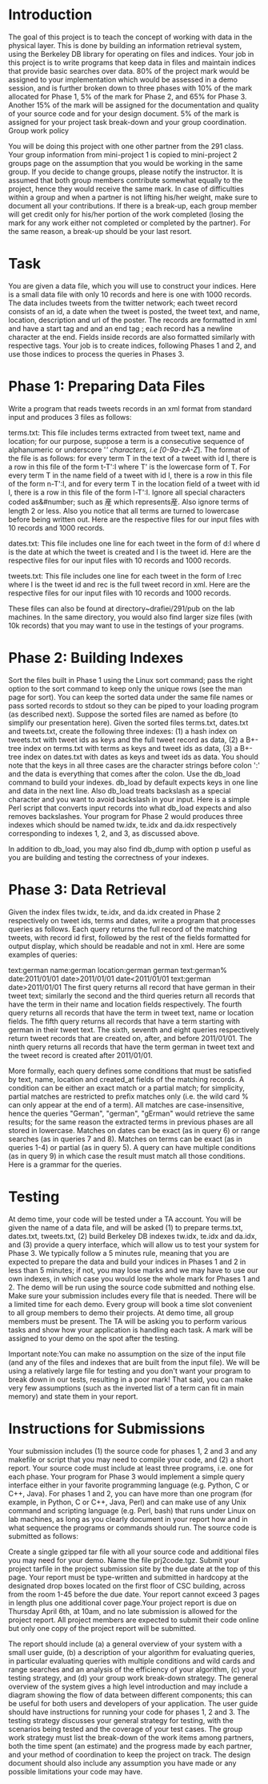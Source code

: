 # Introduction

The goal of this project is to teach the concept of working with data in the physical layer. This is done by building an information retrieval system, using the Berkeley DB library for operating on files and indices. Your job in this project is to write programs that keep data in files and maintain indices that provide basic searches over data. 80% of the project mark would be assigned to your implementation which would be assessed in a demo session, and is further broken down to three phases with 10% of the mark allocated for Phase 1, 5% of the mark for Phase 2, and 65% for Phase 3. Another 15% of the mark will be assigned for the documentation and quality of your source code and for your design document. 5% of the mark is assigned for your project task break-down and your group coordination.
Group work policy

You will be doing this project with one other partner from the 291 class. Your group information from mini-project 1 is copied to mini-project 2 groups page on the assumption that you would be working in the same group. If you decide to change groups, please notify the instructor. It is assumed that both group members contribute somewhat equally to the project, hence they would receive the same mark. In case of difficulties within a group and when a partner is not lifting his/her weight, make sure to document all your contributions. If there is a break-up, each group member will get credit only for his/her portion of the work completed (losing the mark for any work either not completed or completed by the partner). For the same reason, a break-up should be your last resort.

# Task

You are given a data file, which you will use to construct your indices. Here is a small data file with only 10 records and here is one with 1000 records. The data includes tweets from the twitter network; each tweet record consists of an id, a date when the tweet is posted, the tweet text, and name, location, description and url of the poster. The records are formatted in xml and have a start tag <status> and and an end tag </status>; each record has a newline character at the end. Fields inside records are also formatted similarly with respective tags. Your job is to create indices, following Phases 1 and 2, and use those indices to process the queries in Phases 3.

# Phase 1: Preparing Data Files

Write a program that reads tweets records in an xml format from standard input and produces 3 files as follows:

terms.txt: This file includes terms extracted from tweet text, name and location; for our purpose, suppose a term is a consecutive sequence of alphanumeric or underscore '_' characters, i.e [0-9a-zA-Z_]. The format of the file is as follows: for every term T in the text of a tweet with id I, there is a row in this file of the form t-T':I where T' is the lowercase form of T. For every term T in the name field of a tweet with id I, there is a row in this file of the form n-T':I, and for every term T in the location field of a tweet with id I, there is a row in this file of the form l-T':I. Ignore all special characters coded as&#number; such as &#29987; which represents産. Also ignore terms of length 2 or less. Also you notice that all terms are turned to lowercase before being written out. Here are the respective files for our input files with 10 records and 1000 records.

dates.txt: This file includes one line for each tweet in the form of d:I where d is the date at which the tweet is created and I is the tweet id. Here are the respective files for our input files with 10 records and 1000 records.

tweets.txt: This file includes one line for each tweet in the form of I:rec where I is the tweet id and rec is the full tweet record in xml. Here are the respective files for our input files with 10 records and 1000 records.

These files can also be found at directory~drafiei/291/pub on the lab machines. In the same directory, you would also find larger size files (with 10k records) that you may want to use in the testings of your programs.

# Phase 2: Building Indexes

Sort the files built in Phase 1 using the Linux sort command; pass the right option to the sort command to keep only the unique rows (see the man page for sort). You can keep the sorted data under the same file names or pass sorted records to stdout so they can be piped to your loading program (as described next). Suppose the sorted files are named as before (to simplify our presentation here). Given the sorted files terms.txt, dates.txt and tweets.txt, create the following three indexes: (1) a hash index on tweets.txt with tweet ids as keys and the full tweet record as data, (2) a B+-tree index on terms.txt with terms as keys and tweet ids as data, (3) a B+-tree index on dates.txt with dates as keys and tweet ids as data. You should note that the keys in all three cases are the character strings before colon ':' and the data is everything that comes after the colon. Use the db_load command to build your indexes. db_load by default expects keys in one line and data in the next line. Also db_load treats backslash as a special character and you want to avoid backslash in your input. Here is a simple Perl script that converts input records into what db_load expects and also removes backslashes. Your program for Phase 2 would produces three indexes which should be named tw.idx, te.idx and da.idx respectively corresponding to indexes 1, 2, and 3, as discussed above.

In addition to db_load, you may also find db_dump with option p useful as you are building and testing the correctness of your indexes.

# Phase 3: Data Retrieval

Given the index files tw.idx, te.idx, and da.idx created in Phase 2 respectively on tweet ids, terms and dates, write a program that processes queries as follows. Each query returns the full record of the matching tweets, with record id first, followed by the rest of the fields formatted for output display, which should be readable and not in xml. Here are some examples of queries:

text:german
name:german
location:german
german
text:german%
date:2011/01/01
date>2011/01/01
date<2011/01/01
text:german date>2011/01/01
The first query returns all record that have german in their tweet text; similarly the second and the third queries return all records that have the term in their name and location fields respectively. The fourth query returns all records that have the term in tweet text, name or location fields. The fifth query returns all records that have a term starting with german in their tweet text. The sixth, seventh and eight queries respectively return tweet records that are created on, after, and before 2011/01/01. The ninth query returns all records that have the term german in tweet text and the tweet record is created after 2011/01/01.

More formally, each query defines some conditions that must be satisfied by text, name, location and created_at fields of the matching records. A condition can be either an exact match or a partial match; for simplicity, partial matches are restricted to prefix matches only (i.e. the wild card % can only appear at the end of a term). All matches are case-insensitive, hence the queries "German", "german", "gErman" would retrieve the same results; for the same reason the extracted terms in previous phases are all stored in lowercase. Matches on dates can be exact (as in query 6) or range searches (as in queries 7 and 8). Matches on terms can be exact (as in queries 1-4) or partial (as in query 5). A query can have multiple conditions (as in query 9) in which case the result must match all those conditions. Here is a grammar for the queries.

# Testing

At demo time, your code will be tested under a TA account. You will be given the name of a data file, and will be asked (1) to prepare terms.txt, dates.txt, tweets.txt, (2) build Berkeley DB indexes tw.idx, te.idx and da.idx, and (3) provide a query interface, which will allow us to test your system for Phase 3. We typically follow a 5 minutes rule, meaning that you are expected to prepare the data and build your indices in Phases 1 and 2 in less than 5 minutes; if not, you may lose marks and we may have to use our own indexes, in which case you would lose the whole mark for Phases 1 and 2.
The demo will be run using the source code submitted and nothing else. Make sure your submission includes every file that is needed. There will be a limited time for each demo. Every group will book a time slot convenient to all group members to demo their projects. At demo time, all group members must be present. The TA will be asking you to perform various tasks and show how your application is handling each task. A mark will be assigned to your demo on the spot after the testing.

Important note:You can make no assumption on the size of the input file (and any of the files and indexes that are built from the input file). We will be using a relatively large file for testing and you don't want your program to break down in our tests, resulting in a poor mark! That said, you can make very few assumptions (such as the inverted list of a term can fit in main memory) and state them in your report.

# Instructions for Submissions

Your submission includes (1) the source code for phases 1, 2 and 3 and any makefile or script that you may need to compile your code, and (2) a short report. Your source code must include at least three programs, i.e. one for each phase. Your program for Phase 3 would implement a simple query interface either in your favorite programming language (e.g. Python, C or C++, Java). For phases 1 and 2, you can have more than one program (for example, in Python, C or C++, Java, Perl) and can make use of any Unix command and scripting language (e.g. Perl, bash) that runs under Linux on lab machines, as long as you clearly document in your report how and in what sequence the programs or commands should run. The source code is submitted as follows:

Create a single gzipped tar file with all your source code and additional files you may need for your demo. Name the file prj2code.tgz.
Submit your project tarfile in the project submission site by the due date at the top of this page.
Your report must be type-written and submitted in hardcopy at the designated drop boxes located on the first floor of CSC building, across from the room 1-45 before the due date. Your report cannot exceed 3 pages in length plus one additional cover page.Your project report is due on Thursday April 6th, at 10am, and no late submission is allowed for the project report. All project members are expected to submit their code online but only one copy of the project report will be submitted.

The report should include (a) a general overview of your system with a small user guide, (b) a description of your algorithm for evaluating queries, in particular evaluating queries with multiple conditions and wild cards and range searches and an analysis of the efficiency of your algorithm, (c) your testing strategy, and (d) your group work break-down strategy. The general overview of the system gives a high level introduction and may include a diagram showing the flow of data between different components; this can be useful for both users and developers of your application. The user guide should have instructions for running your code for phases 1, 2 and 3. The testing strategy discusses your general strategy for testing, with the scenarios being tested and the coverage of your test cases. The group work strategy must list the break-down of the work items among partners, both the time spent (an estimate) and the progress made by each partner, and your method of coordination to keep the project on track. The design document should also include any assumption you have made or any possible limitations your code may have.